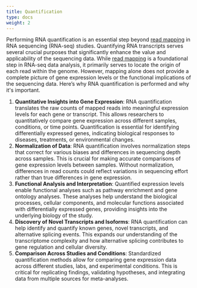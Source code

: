 ```yaml
---
title: Quantification
type: docs
weight: 2
---
```



Performing RNA quantification is an essential step beyond [read mapping][read-mapping] in RNA sequencing (RNA-seq) studies.
Quantifying RNA transcripts serves several crucial purposes that significantly enhance the value and applicability of the sequencing data.
While [read mapping][read-mapping] is a foundational step in RNA-seq data analysis, it primarily serves to locate the origin of each read within the genome.
However, mapping alone does not provide a complete picture of gene expression levels or the functional implications of the sequencing data.
Here’s why RNA quantification is performed and why it's important.

1.  **Quantitative Insights into Gene Expression**: RNA quantification translates the raw counts of mapped reads into meaningful expression levels for each gene or transcript.
    This allows researchers to quantitatively compare gene expression across different samples, conditions, or time points.
    Quantification is essential for identifying differentially expressed genes, indicating biological responses to diseases, treatments, or environmental changes.
2.  **Normalization of Data**: RNA quantification involves normalization steps that correct for various biases and differences in sequencing depth across samples.
    This is crucial for making accurate comparisons of gene expression levels between samples.
    Without normalization, differences in read counts could reflect variations in sequencing effort rather than true differences in gene expression.
3.  **Functional Analysis and Interpretation**: Quantified expression levels enable functional analyses such as pathway enrichment and gene ontology analyses.
    These analyses help understand the biological processes, cellular components, and molecular functions associated with differentially expressed genes, providing insights into the underlying biology of the study.
4.  **Discovery of Novel Transcripts and Isoforms**: RNA quantification can help identify and quantify known genes, novel transcripts, and alternative splicing events.
    This expands our understanding of the transcriptome complexity and how alternative splicing contributes to gene regulation and cellular diversity.
5.  **Comparison Across Studies and Conditions**: Standardized quantification methods allow for comparing gene expression data across different studies, labs, and experimental conditions.
    This is critical for replicating findings, validating hypotheses, and integrating data from multiple sources for meta-analyses.

[read-mapping]: ../mapping/
